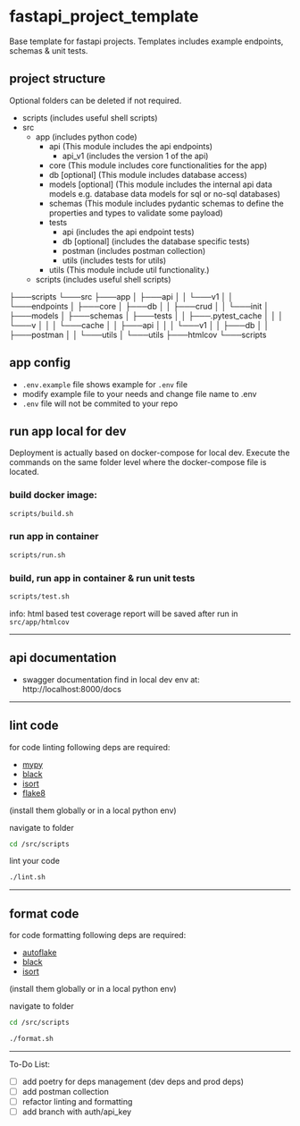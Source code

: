 # fastapi_project_template

Base template for fastapi projects. Templates includes example endpoints, schemas & unit tests.

## project structure

Optional folders can be deleted if not required.

- scripts (includes useful shell scripts)
- src
  - app (includes python code)
    - api (This module includes the api endpoints)
      - api_v1 (includes the version 1 of the api)
    - core (This module includes core functionalities for the app)
    - db [optional] (This module includes database access)
    - models [optional] (This module includes the internal api data models e.g. database data models for sql or no-sql databases)
    - schemas (This module includes pydantic schemas to define the properties and types to validate some payload)
    - tests
      - api (includes the api endpoint tests)
      - db [optional] (includes the database specific tests)
      - postman (includes postman collection)
      - utils (includes tests for utils)
    - utils (This module include util functionality.)
  - scripts (includes useful shell scripts)

├───scripts
└───src
├───app
│ ├───api
│ │ └───v1
│ │ └───endpoints
│ ├───core
│ ├───db
│ │ ├───crud
│ │ └───init
│ ├───models
│ ├───schemas
│ ├───tests
│ │ ├───.pytest_cache
│ │ │ └───v
│ │ │ └───cache
│ │ ├───api
│ │ │ └───v1
│ │ ├───db
│ │ ├───postman
│ │ └───utils
│ └───utils
├───htmlcov
└───scripts

## app config

- `.env.example` file shows example for `.env` file
- modify example file to your needs and change file name to .env
- `.env` file will not be commited to your repo

## run app local for dev

Deployment is actually based on docker-compose for local dev. Execute the commands on the same folder level where the docker-compose file is located.

### build docker image:

```sh
scripts/build.sh
```

### run app in container

```sh
scripts/run.sh
```

### build, run app in container & run unit tests

```sh
scripts/test.sh
```

info: html based test coverage report will be saved after run in `src/app/htmlcov`

---

## api documentation

- swagger documentation find in local dev env at: http://localhost:8000/docs

---

## lint code

for code linting following deps are required:

- [mypy](https://mypy.readthedocs.io/en/stable/introduction.html)
- [black](https://pypi.org/project/black/)
- [isort](https://pypi.org/project/isort/)
- [flake8](https://pypi.org/project/flake8/)

(install them globally or in a local python env)

navigate to folder

```sh
cd /src/scripts
```

lint your code

```sh
./lint.sh
```

---

## format code

for code formatting following deps are required:

- [autoflake](https://pypi.org/project/autoflake/)
- [black](https://pypi.org/project/black/)
- [isort](https://pypi.org/project/isort/)

(install them globally or in a local python env)

navigate to folder

```sh
cd /src/scripts
```

```sh
./format.sh
```

---

To-Do List:

- [ ] add poetry for deps management (dev deps and prod deps)
- [ ] add postman collection
- [ ] refactor linting and formatting
- [ ] add branch with auth/api_key
